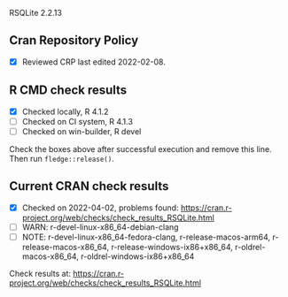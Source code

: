 RSQLite 2.2.13

## Cran Repository Policy

- [x] Reviewed CRP last edited 2022-02-08.

## R CMD check results

- [x] Checked locally, R 4.1.2
- [ ] Checked on CI system, R 4.1.3
- [ ] Checked on win-builder, R devel

Check the boxes above after successful execution and remove this line. Then run `fledge::release()`.

## Current CRAN check results

- [x] Checked on 2022-04-02, problems found: https://cran.r-project.org/web/checks/check_results_RSQLite.html
- [ ] WARN: r-devel-linux-x86_64-debian-clang
- [ ] NOTE: r-devel-linux-x86_64-fedora-clang, r-release-macos-arm64, r-release-macos-x86_64, r-release-windows-ix86+x86_64, r-oldrel-macos-x86_64, r-oldrel-windows-ix86+x86_64

Check results at: https://cran.r-project.org/web/checks/check_results_RSQLite.html
